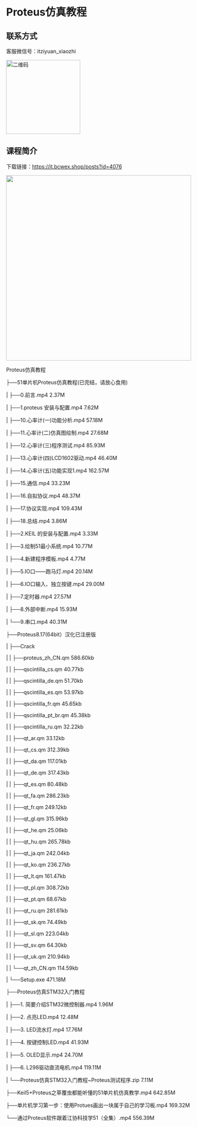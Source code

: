# Proteus仿真教程

## 联系方式

客服微信号：itziyuan_xiaozhi

<img src="https://ziyuanyun.oss-cn-guangzhou.aliyuncs.com/common/20240614073449/666b82192834a.jpg" width="200" height="200" alt="二维码">

## 课程简介

下载链接：https://it.bcwex.shop/posts?id=4076

<img src="https://ziyuanyun.oss-cn-guangzhou.aliyuncs.com/yun/20240528073014/66551786ae010.jpg" width="500" alt="">

  Proteus仿真教程



 ├──51单片机Proteus仿真教程(已完结，请放心食用)

 | ├──0.前言.mp4 2.37M

 | ├──1.proteus 安装与配置.mp4 7.62M

 | ├──10.心率计(一)功能分析.mp4 57.18M

 | ├──11.心率计(二)仿真图绘制.mp4 27.68M

 | ├──12.心率计(三)程序测试.mp4 85.93M

 | ├──13.心率计(四)LCD1602驱动.mp4 46.40M

 | ├──14.心率计(五)功能实现1.mp4 162.57M

 | ├──15.通信.mp4 33.23M

 | ├──16.自拟协议.mp4 48.37M

 | ├──17.协议实现.mp4 109.43M

 | ├──18.总结.mp4 3.86M

 | ├──2.KEIL 的安装与配置.mp4 3.33M

 | ├──3.绘制51最小系统.mp4 10.77M

 | ├──4.新建程序模板.mp4 4.77M

 | ├──5.IO口——跑马灯.mp4 20.14M

 | ├──6.IO口输入、独立按键.mp4 29.00M

 | ├──7.定时器.mp4 27.57M

 | ├──8.外部中断.mp4 15.93M

 | └──9.串口.mp4 40.31M

 ├──Proteus8.17(64bit）汉化已注册版

 | ├──Crack

 | | ├──proteus_zh_CN.qm 586.60kb

 | | ├──qscintilla_cs.qm 40.77kb

 | | ├──qscintilla_de.qm 51.70kb

 | | ├──qscintilla_es.qm 53.97kb

 | | ├──qscintilla_fr.qm 45.65kb

 | | ├──qscintilla_pt_br.qm 45.38kb

 | | ├──qscintilla_ru.qm 32.22kb

 | | ├──qt_ar.qm 33.12kb

 | | ├──qt_cs.qm 312.39kb

 | | ├──qt_da.qm 117.01kb

 | | ├──qt_de.qm 317.43kb

 | | ├──qt_es.qm 80.48kb

 | | ├──qt_fa.qm 286.23kb

 | | ├──qt_fr.qm 249.12kb

 | | ├──qt_gl.qm 315.96kb

 | | ├──qt_he.qm 25.06kb

 | | ├──qt_hu.qm 265.78kb

 | | ├──qt_ja.qm 242.04kb

 | | ├──qt_ko.qm 236.27kb

 | | ├──qt_lt.qm 161.47kb

 | | ├──qt_pl.qm 308.72kb

 | | ├──qt_pt.qm 68.67kb

 | | ├──qt_ru.qm 281.61kb

 | | ├──qt_sk.qm 74.49kb

 | | ├──qt_sl.qm 223.04kb

 | | ├──qt_sv.qm 64.30kb

 | | ├──qt_uk.qm 210.94kb

 | | └──qt_zh_CN.qm 114.59kb

 | └──Setup.exe 471.18M

 ├──Proteus仿真STM32入门教程

 | ├──1. 简要介绍STM32微控制器.mp4 1.96M

 | ├──2. 点亮LED.mp4 12.48M

 | ├──3. LED流水灯.mp4 17.76M

 | ├──4. 按键控制LED.mp4 41.93M

 | ├──5. OLED显示.mp4 24.70M

 | ├──6. L298驱动直流电机.mp4 119.11M

 | └──Proteus仿真STM32入门教程~Proteus测试程序.zip 7.11M

 ├──Keil5+Proteus之草覆虫都能听懂的51单片机仿真教学.mp4 642.85M

 ├──单片机学习第一步：使用Protues画出一块属于自己的学习板.mp4 169.32M

 └──通过Proteus软件跟着江协科技学51（全集）.mp4 556.39M

  